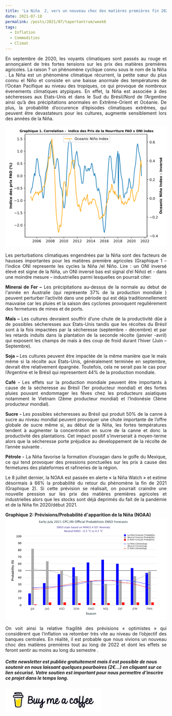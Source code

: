 ```yaml
---
title: 'La Niña  2, vers un nouveau choc des matières premières fin 2021 ?'
date: 2021-07-18
permalink: /posts/2021/07/tapertantrum/week6
tags:
  - Inflation
  - Commodities
  - Climat
---
```


<p style="text-align: justify"> En septembre de 2020, les voyants climatiques sont passés au rouge et annonçaient de très fortes tensions sur les prix des matières premières agricoles. La raison ? un phènomène cyclique connu sous le nom de la Niña . La Niña est un phènomène climatique récurrent, la petite sœur du plus connu el Niño et consiste en une baisse anormale des températures de l’Océan Pacifique au niveau des tropiques, ce qui provoque de nombreux évenements climatiques atypiques. En effet, la Niña est associée à des sécheresses aux Etats-Unis et dans le Sud du Brésil/Nord de l’Argentine ainsi qu’à des précipitations anormales en Extrême-Orient et Océanie. De plus, la probabilité d’occurence d’épisodes climatiques extrêmes, qui peuvent être devastateurs pour les cultures, augmente sensiblement lors des années de la Niña.</p>

![image](https://raw.githubusercontent.com/ASLlohmann/asllohmann.github.io/master/_posts/images/Graphique_1_issue6.svg)

<p style='text-align: justify;'>Les perturbations climatiques engendrées par la Niña sont des facteurs de hausses importantes pour les matières première agricoles (Graphique 1 – l’indice ONI represente les cycles la Niña /el Niño. Lire : un ONI inversé élevé est signe de la Niña, un ONI inversé bas est signal d’el Niño) et - dans une moindre mesure – industrielles parmi lesquelles on pourrait citer:</p>

<p style='text-align: justify;'> <strong>Minerai de Fer –</strong>  Les précipitations au-dessus de la normale au debut de l'année en Australie (qui représente 37% de la production mondiale ) peuvent perturber l’activité dans une période qui est déja traditionnellement mauvaise car les pluies et la saison des cyclones provoquent regulièrement des fermetures de mines et de ports.</p>

<p style='text-align: justify;'> <strong>Maïs –</strong> Les cultures devraient souffrir d’une chute de la productivité dûe à de possibles sécheresses aux Etats-Unis tandis que les récoltes du Brésil  sont à la fois impactées par la sécheresse (septembre - décembre) et par les retards induits dans la plantation de la seconde récolte (janvier -avril) qui exposent les champs de maïs à des coup de froid durant l’hiver (Juin – Septembre). </p>

<p style='text-align: justify;'> <strong>Soja – </strong> Les cultures peuvent être impactée de la même manière que le maïs même si la récolte aux Etats-Unis, généralement terminée en septembre, devrait être relativement épargnée. Toutefois, cela ne serait pas le cas pour l’Argentine et le Brésil qui representent 44% de la production mondiale. </p>

<p style='text-align: justify;'> <strong>Café - </strong> Les effets sur la production mondiale peuvent être importants à cause de la sécheresse au Brésil (1er producteur mondial) et des fortes pluies pouvant endommager les fêves chez les producteurs asiatiques notamment le Vietnam (2ème producteur mondial) et l’Indonésie (3ème producteur mondial).</p>

<p style='text-align: justify;'> <strong>Sucre - </strong>  Les possibles sécheresses au Brésil qui produit 50% de la canne à sucre au niveau mondial peuvent provoquer une chute importante de l’offre globale de sucre même si, au début de la Niña, les fortes températures tendent à augmenter la concentration en sucre de la canne et donc la productivité des plantations. Cet impact positif s’inverserait à moyen-terme alors que la sécheresse porte préjudice au developpement de la récolte de l’année suivante .</p>

<p style='text-align: justify;'> <strong>Pétrole -</strong>  La Niña favorise la formation d’ouragan dans le golfe du Mexique, ce qui tend provoquer des pressions ponctuelles sur les prix à cause des fermetures des plateformes et rafineries de la région.</p>

<p style='text-align: justify;'> Le 8 juillet dernier, la NOAA est passée en alerte « la Niña Watch » et estime désormais à 66% la probabilité du retour du phènomène la fin de 2021 (Graphique 2). Si cette prévision se réalisait, on pourrait craindre une nouvelle pression sur les prix des matières premières agricoles et industrielles alors que les stocks sont déjà deprimés du fait de la pandémie et de la Niña fin 2020/début 2021. </p>

<strong> Graphique 2: Prévisions/Probabilité d'apparition de la Niña (NOAA) </strong>
![image](https://github.com/ASLlohmann/asllohmann.github.io/blob/master/images/fig_noaa2.png?raw=true)

<p style='text-align: justify;'>  On voit ainsi la relative fragilité des prévisions « optimistes » qui considèrent que l’inflation va retomber très vite au niveau de l’objectif des banques centrales. En réalité, il est probable que nous vivions un nouveau choc des matières premières tout au long de 2022 et dont les effets se feront sentir au moins au long du semestre .</p>

##### Cette newsletter est publiée gratuitement mais il est possible de nous soutenir en nous laissant quelques pourboires (2€...) en cliquant sur ce lien sécurisé. __Votre soutien est important pour nous permettre d’inscrire ce projet dans le temps long.__ 

[![Buy me a coffee](https://github.com/ASLlohmann/asllohmann.github.io/blob/master/images/bmc.jpeg?raw=true)](https://www.buymeacoffee.com/AlexSebLohmann)
